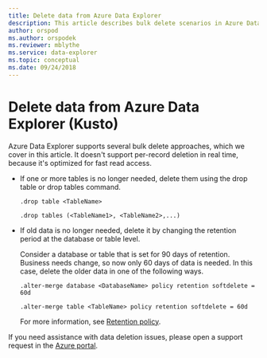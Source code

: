 ```yaml
---
title: Delete data from Azure Data Explorer
description: This article describes bulk delete scenarios in Azure Data Explore, including purge and retention based deletes.
author: orspod
ms.author: orspodek
ms.reviewer: mblythe
ms.service: data-explorer
ms.topic: conceptual
ms.date: 09/24/2018
---
```


# Delete data from Azure Data Explorer (Kusto)

Azure Data Explorer supports several bulk delete approaches, which we cover in this article. It doesn't support per-record deletion in real time, because it's optimized for fast read access.

* If one or more tables is no longer needed, delete them using the drop table or drop tables command.

    ```Kusto
    .drop table <TableName>

    .drop tables (<TableName1>, <TableName2>,...)
    ```

* If old data is no longer needed, delete it by changing the retention period at the database or table level.

    Consider a database or table that is set for 90 days of retention. Business needs change, so now only 60 days of data is needed. In this case, delete the older data in one of the following ways.

    ```Kusto
    .alter-merge database <DatabaseName> policy retention softdelete = 60d

    .alter-merge table <TableName> policy retention softdelete = 60d
    ```

    For more information, see [Retention policy](https://docs.microsoft.com/azure/kusto/concepts/retentionpolicy).

If you need assistance with data deletion issues, please open a support request in the [Azure portal](https://portal.azure.com/#blade/Microsoft_Azure_Support/HelpAndSupportBlade/overview).
